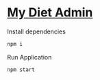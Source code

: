 # [My Diet Admin](https://dieticianstatic.z30.web.core.windows.net/)

Install dependencies

```bash
npm i
```

Run Application

```bash
npm start
```
